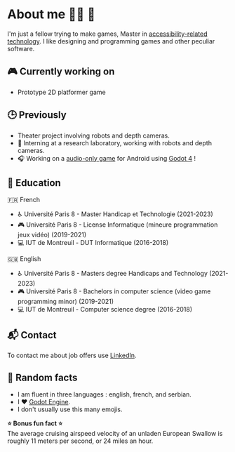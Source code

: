 # About me 🏴‍☠️ 🐀

I'm just a fellow trying to make games, Master in [accessibility-related technology](https://www.univ-paris8.fr/-Master-Technologie-et-Handicap-676-). I like designing and programming games and other peculiar software.

## 🎮 Currently working on

- Prototype 2D platformer game
 
## 🕒 Previously

- Theater project involving robots and depth cameras.
- 🤖 Interning at a research laboratory, working with robots and depth cameras.
- :headphones: Working on a [audio-only game](https://github.com/pkostic-dev/game-wraith-hunter) for Android using [Godot 4](https://godotengine.org/) !

## :school: Education

:fr: French  
- :wheelchair: Université Paris 8 - Master Handicap et Technologie (2021-2023)  
- :video_game: Université Paris 8 - License Informatique (mineure programmation jeux vidéo) (2019-2021)  
- :computer: IUT de Montreuil - DUT Informatique (2016-2018)  

:uk: English   
- :wheelchair: Université Paris 8 - Masters degree Handicaps and Technology (2021-2023)  
- :video_game: Université Paris 8 - Bachelors in computer science (video game programming minor) (2019-2021)  
- :computer: IUT de Montreuil - Computer science degree (2016-2018)  

## :mailbox_with_mail: Contact

To contact me about job offers use [LinkedIn](https://www.linkedin.com/in/predrag-kostic/).

## :popcorn: Random facts

- I am fluent in three languages : english, french, and serbian.  
- I ❤️ [Godot Engine](https://www.godotengine.org).  
- I don't usually use this many emojis.  

**:star: Bonus fun fact :star:**  
The average cruising airspeed velocity of an unladen European Swallow is roughly 11 meters per second, or 24 miles an hour.
